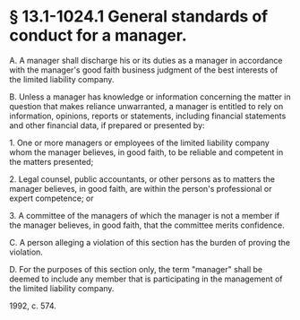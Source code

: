 # § 13.1-1024.1 General standards of conduct for a manager.

<p>A. A manager shall discharge his or its duties as a manager in accordance with the manager's good faith business judgment of the best interests of the limited liability company.</p><p>B. Unless a manager has knowledge or information concerning the matter in question that makes reliance unwarranted, a manager is entitled to rely on information, opinions, reports or statements, including financial statements and other financial data, if prepared or presented by:</p><p>1. One or more managers or employees of the limited liability company whom the manager believes, in good faith, to be reliable and competent in the matters presented;</p><p>2. Legal counsel, public accountants, or other persons as to matters the manager believes, in good faith, are within the person's professional or expert competence; or</p><p>3. A committee of the managers of which the manager is not a member if the manager believes, in good faith, that the committee merits confidence.</p><p>C. A person alleging a violation of this section has the burden of proving the violation.</p><p>D. For the purposes of this section only, the term "manager" shall be deemed to include any member that is participating in the management of the limited liability company.</p><p>1992, c. 574.</p>